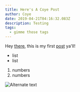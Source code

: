 ```yaml
---
title: Here's A Coye Post
author: Coye
date: 2019-04-21T04:16:32.083Z
description: Testing
tags:
  - gimme those tags
---
```

Hey [there](https://www.imdb.com/), this is my first [post](https://overreacted.io/) ya'll! 

* list
* list

1. numbers
2. numbers

![Alternate text](/img/someone.jpeg "Picture")
